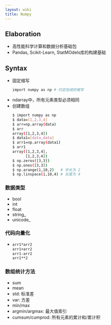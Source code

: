 ```yaml
---
layout: wiki
title: Numpy
---
```


## Elaboration

- 高性能科学计算和数据分析基础包
- Pandas, Scikit-Learn, StatMOdels库的构建基础

## Syntax 

- 固定缩写
  ```bash
  import numpy as np # 约定俗成的缩写
  ```
- ndarray中，所有元素类型必须相同
- 创建数组
  ```bash
  $ import numpy as np
  $ data=[1,2,3,4]
  $ arr=np.array(data)
  $ arr
  array([1,2,3,4])
  $ data1=[data,data]
  $ arr1=np.array(data1)
  $ arr1
  array([1,2,3,4],
        [1,2,3,4])
  $ np.zeros([3,3])
  $ np.ones([3,3])
  $ np.arange(1,10,2)   # 步长为 2
  $ np.linspace(1,10,4) # 长度为 4
  ```

### 数据类型

- bool
- int
- float
- string_
- unicode_

### 代码向量化
- ```bash
  arr1*arr2
  arr1+arr2
  arr1-arr2
  arr1**2
  ```
### 数组统计方法
- sum
- mean
- std: 标准差
- var: 方差
- min/max
- argmin/argmax: 最大值索引
- cumsum/cumprod: 所有元素的累计和/累计积

